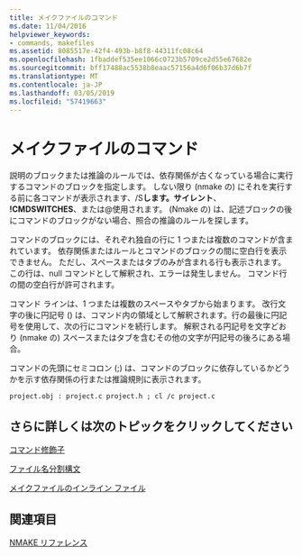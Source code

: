 ```yaml
---
title: メイクファイルのコマンド
ms.date: 11/04/2016
helpviewer_keywords:
- commands, makefiles
ms.assetid: 8085517e-42f4-493b-b8f8-44311fc08c64
ms.openlocfilehash: 1fbaddef535ee1066c0723b5709ce2d55e67682e
ms.sourcegitcommit: bff17488ac5538b8eaac57156a4d6f06b37d6b7f
ms.translationtype: MT
ms.contentlocale: ja-JP
ms.lasthandoff: 03/05/2019
ms.locfileid: "57419663"
---
```

# <a name="commands-in-a-makefile"></a>メイクファイルのコマンド

説明のブロックまたは推論のルールでは、依存関係が古くなっている場合に実行するコマンドのブロックを指定します。 しない限り (nmake の) にそれを実行する前に各コマンドが表示されます、/S**します。サイレント**、 **!CMDSWITCHES**、または\@使用されます。 (Nmake の) は、記述ブロックの後にコマンドのブロックがない場合、照合の推論のルールを探します。

コマンドのブロックには、それぞれ独自の行に 1 つまたは複数のコマンドが含まれています。 依存関係またはルールとコマンドのブロックの間に空白行を表示できません。 ただし、スペースまたはタブのみが含まれる行も表示されます。この行は、null コマンドとして解釈され、エラーは発生しません。 コマンド行の間の空白行が許可されます。

コマンド ラインは、1 つまたは複数のスペースやタブから始まります。 改行文字の後に円記号 (\) は、コマンド内の領域として解釈されます。行の最後に円記号を使用して、次の行にコマンドを続行します。 解釈される円記号を文字どおり (nmake の) スペースまたはタブを含むその他の文字が円記号の後ろにある場合。

コマンドの先頭にセミコロン (;) は、コマンドのブロックに依存しているかどうかを示す依存関係の行または推論規則に表示されます。

```
project.obj : project.c project.h ; cl /c project.c
```

## <a name="what-do-you-want-to-know-more-about"></a>さらに詳しくは次のトピックをクリックしてください

[コマンド修飾子](../build/command-modifiers.md)

[ファイル名分割構文](../build/filename-parts-syntax.md)

[メイクファイルのインライン ファイル](../build/inline-files-in-a-makefile.md)

## <a name="see-also"></a>関連項目

[NMAKE リファレンス](../build/nmake-reference.md)
